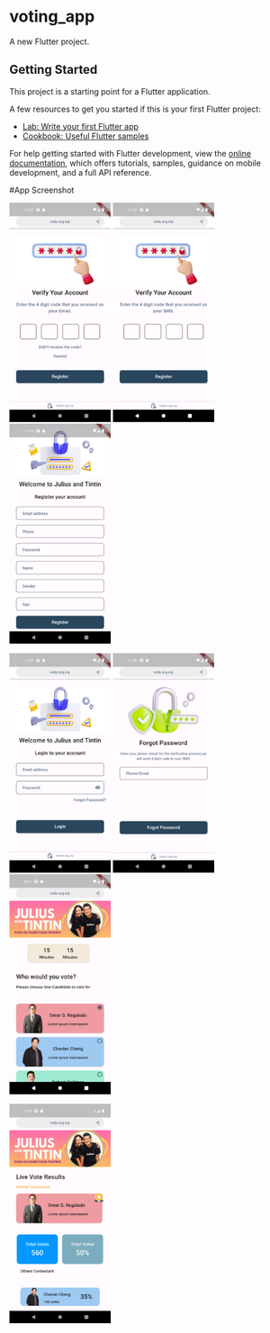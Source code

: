 # voting_app

A new Flutter project.

## Getting Started

This project is a starting point for a Flutter application.

A few resources to get you started if this is your first Flutter project:

- [Lab: Write your first Flutter app](https://docs.flutter.dev/get-started/codelab)
- [Cookbook: Useful Flutter samples](https://docs.flutter.dev/cookbook)

For help getting started with Flutter development, view the
[online documentation](https://docs.flutter.dev/), which offers tutorials,
samples, guidance on mobile development, and a full API reference.

#App Screenshot


<p>
    <img src="assets/screenshot/s1.png" width="180">
    <img src="assets/screenshot/s2.png" width="180">
    <img src="assets/screenshot/s3.png" width="180">
</p>  

<p>
    <img src="assets/screenshot/s4.png" width="180">
    <img src="assets/screenshot/s5.png" width="180">
    <img src="assets/screenshot/s6.png" width="180">
</p>

<img src="assets/screenshot/s7.png" width="180">






